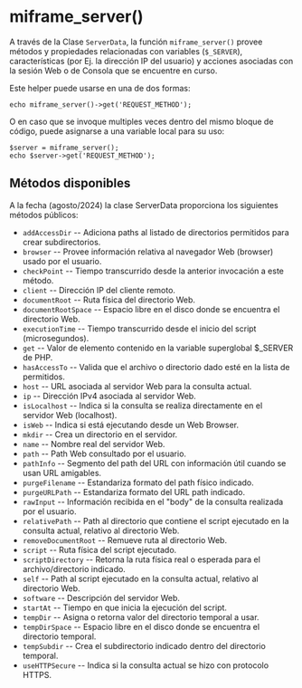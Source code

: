 # miframe_server()

A través de la Clase `ServerData`, la función `miframe_server()` provee métodos y propiedades relacionadas con variables (`$_SERVER`), características (por Ej. la dirección IP del usuario) y acciones asociadas con la sesión Web o de Consola que se encuentre en curso.

Este helper puede usarse en una de dos formas:

````
echo miframe_server()->get('REQUEST_METHOD');
````

O en caso que se invoque multiples veces dentro del mismo bloque de código, puede asignarse a una variable local para su uso:

````
$server = miframe_server();
echo $server->get('REQUEST_METHOD');
````

## Métodos disponibles

A la fecha (agosto/2024) la clase ServerData proporciona los siguientes métodos públicos:

* `addAccessDir` -- Adiciona paths al listado de directorios permitidos para crear subdirectorios.
* `browser` -- Provee información relativa al navegador Web (browser) usado por el usuario.
* `checkPoint` -- Tiempo transcurrido desde la anterior invocación a este método.
* `client` -- Dirección IP del cliente remoto.
* `documentRoot` -- Ruta física del directorio Web.
* `documentRootSpace` -- Espacio libre en el disco donde se encuentra el directorio Web.
* `executionTime` -- Tiempo transcurrido desde el inicio del script (microsegundos).
* `get` -- Valor de elemento contenido en la variable superglobal $_SERVER de PHP.
* `hasAccessTo` -- Valida que el archivo o directorio dado esté en la lista de permitidos.
* `host` -- URL asociada al servidor Web para la consulta actual.
* `ip` -- Dirección IPv4 asociada al servidor Web.
* `isLocalhost` -- Indica si la consulta se realiza directamente en el servidor Web (localhost).
* `isWeb` -- Indica si está ejecutando desde un Web Browser.
* `mkdir` -- Crea un directorio en el servidor.
* `name` -- Nombre real del servidor Web.
* `path` -- Path Web consultado por el usuario.
* `pathInfo` -- Segmento del path del URL con información útil cuando se usan URL amigables.
* `purgeFilename` -- Estandariza formato del path físico indicado.
* `purgeURLPath` -- Estandariza formato del URL path indicado.
* `rawInput` -- Información recibida en el "body" de la consulta realizada por el usuario.
* `relativePath` -- Path al directorio que contiene el script ejecutado en la consulta actual, relativo al directorio Web.
* `removeDocumentRoot` -- Remueve ruta al directorio Web.
* `script` -- Ruta física del script ejecutado.
* `scriptDirectory` -- Retorna la ruta física real o esperada para el archivo/directorio indicado.
* `self` -- Path al script ejecutado en la consulta actual, relativo al directorio Web.
* `software` -- Descripción del servidor Web.
* `startAt` -- Tiempo en que inicia la ejecución del script.
* `tempDir` -- Asigna o retorna valor del directorio temporal a usar.
* `tempDirSpace` -- Espacio libre en el disco donde se encuentra el directorio temporal.
* `tempSubdir` -- Crea el subdirectorio indicado dentro del directorio temporal.
* `useHTTPSecure` -- Indica si la consulta actual se hizo con protocolo HTTPS.